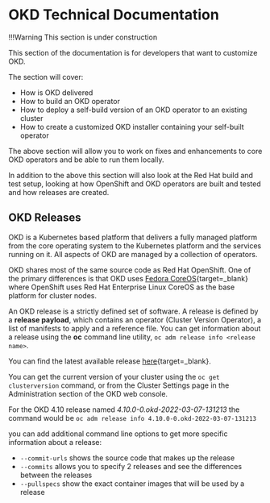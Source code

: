 # OKD Technical Documentation

<!--- cSpell:ignore pullspecs -->

!!!Warning
    This section is under construction

This section of the documentation is for developers that want to customize OKD.

The section will cover:

- How is OKD delivered
- How to build an OKD operator
- How to deploy a self-build version of an OKD operator to an existing cluster
- How to create a customized OKD installer containing your self-built operator

The above section will allow you to work on fixes and enhancements to core OKD operators and be able to run them locally.

In addition to the above this section will also look at the Red Hat build and test setup, looking at how OpenShift and OKD operators are built and tested and how releases are created.

## OKD Releases

OKD is a Kubernetes based platform that delivers a fully managed platform from the core operating system to the Kubernetes platform and the services running on it.  All aspects of OKD are managed by a collection of operators.  

OKD shares most of the same source code as Red Hat OpenShift.  One of the primary differences is that OKD uses [Fedora CoreOS](https://getfedora.org/en/coreos?stream=stable){target=_blank} where OpenShift uses Red Hat Enterprise Linux CoreOS as the base platform for cluster nodes.

An OKD release is a strictly defined set of software.  A release is defined by a **release payload**, which contains an operator (Cluster Version Operator), a list of manifests to apply and a reference file.  You can get information about a release using the **oc** command line utility, `oc adm release info <release name>`.

You can find the latest available release [here](https://github.com/openshift/okd/releases){target=_blank}.

You can get the current version of your cluster using the `oc get clusterversion` command, or from the Cluster Settings page in the Administration section of the OKD web console.

For the OKD 4.10 release named *4.10.0-0.okd-2022-03-07-131213* the command would be `oc adm release info 4.10.0-0.okd-2022-03-07-131213`

you can add additional command line options to get more specific information about a release:

- `--commit-urls` shows the source code that makes up the release
- `--commits` allows you to specify 2 releases and see the differences between the releases
- `--pullspecs` show the exact container images that will be used by a release
